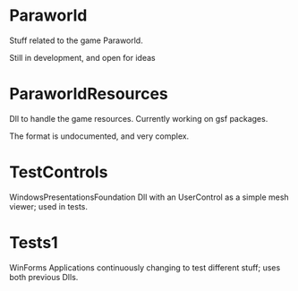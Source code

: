 # Paraworld
Stuff related to the game Paraworld.

Still in development, and open for ideas


# ParaworldResources
Dll to handle the game resources. Currently working on gsf packages.

The format is undocumented, and very complex.


# TestControls
WindowsPresentationsFoundation Dll with an UserControl as a simple mesh viewer; used in tests.


# Tests1
WinForms Applications continuously changing to test different stuff; uses both previous Dlls.
